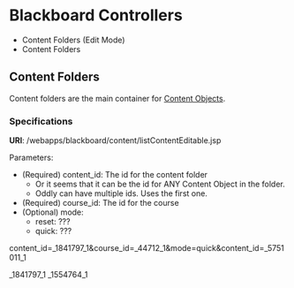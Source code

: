 # Blackboard Controllers

- Content Folders (Edit Mode)
- Content Folders

## Content Folders

Content folders are the main container for [Content Objects](./content-obj.md).

### Specifications

**URI**: /webapps/blackboard/content/listContentEditable.jsp

Parameters:
- (Required) content_id: The id for the content folder
  - Or it seems that it can be the id for ANY Content Object in the folder.
  - Oddly can have multiple ids. Uses the first one. 
- (Required) course_id: The id for the course
- (Optional) mode:
  - reset: ???
  - quick: ???



content_id=_1841797_1&course_id=_44712_1&mode=quick&content_id=_5751011_1

_1841797_1
_1554764_1